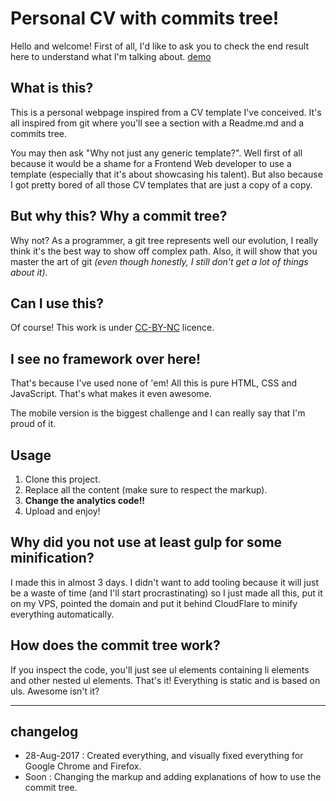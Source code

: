# Personal CV with commits tree!

Hello and welcome! First of all, I'd like to ask you to check the end result here to understand what I'm talking about.
[demo](http://tarekjellali.beldy.tk/)

## What is this?

This is a personal webpage inspired from a CV template I've conceived. It's all inspired from git where you'll see a section with a Readme.md and a commits tree.

You may then ask "Why not just any generic template?". Well first of all because it would be a shame for a Frontend Web developer to use a template (especially that it's about showcasing his talent). But also because I got pretty bored of all those CV templates that are just a copy of a copy.

## But why this? Why a commit tree?

Why not? As a programmer, a git tree represents well our evolution, I really think it's the best way to show off complex path. Also, it will show that you master the art of git *(even though honestly, I still don't get a lot of things about it)*.

## Can I use this?

Of course! This work is under [CC-BY-NC](https://creativecommons.org/licenses/by-nc/2.0/) licence.

## I see no framework over here!

That's because I've used none of 'em! All this is pure HTML, CSS and JavaScript. That's what makes it even awesome.

The mobile version is the biggest challenge and I can really say that I'm proud of it.

## Usage
1. Clone this project.
2. Replace all the content (make sure to respect the markup).
3. **Change the analytics code!!**
4. Upload and enjoy!

## Why did you not use at least gulp for some minification?

I made this in almost 3 days. I didn't want to add tooling because it will just be a waste of time (and I'll start procrastinating) so I just made all this, put it on my VPS, pointed the domain and put it behind CloudFlare to minify everything automatically.

## How does the commit tree work?

If you inspect the code, you'll just see ul elements containing li elements and other nested ul elements. That's it! Everything is static and is based on uls. Awesome isn't it?

----
## changelog
* 28-Aug-2017 : Created everything, and visually fixed everything for Google Chrome and Firefox.
* Soon : Changing the markup and adding explanations of how to use the commit tree.
